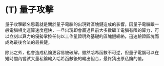 # \(T\) 量子攻擊

量子攻擊顧名思義就是關於量子電腦的出現對區塊鏈造成的影響。因量子電腦跟一般電腦相比運算速度極快，一旦出現即會贏過目前大多數礦工電腦有限的算力，可以立刻以算力的優勢掌控任何以工作量證明為基礎的區塊鏈網絡，迅速驗證區塊而成為最後合法的最長鏈。

除此之外，也會造成私鑰更容易被破解。雖然哈希函數不可逆，但量子電腦可以在短時間內嘗試大量私鑰輸入哈希函數後的輸出組合，最終猜出原私鑰的值。

